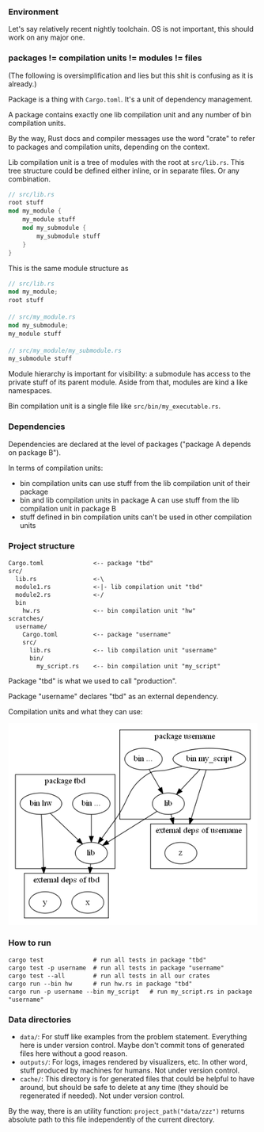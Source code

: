 ### Environment

Let's say relatively recent nightly toolchain.
OS is not important, this should work on any major one.

### packages != compilation units != modules != files

(The following is oversimplification and lies but this shit is confusing as it is already.)

Package is a thing with `Cargo.toml`. It's a unit of dependency management.

A package contains exactly one lib compilation unit and any number of bin compilation units.

By the way, Rust docs and compiler messages use the word "crate" to refer to packages and compilation units, depending on the context.

Lib compilation unit is a tree of modules with the root at `src/lib.rs`.
This tree structure could be defined either inline, or in separate files. Or any combination.
```rust
// src/lib.rs
root stuff
mod my_module {
    my_module stuff
    mod my_submodule {
        my_submodule stuff
    }
}
```
This is the same module structure as
```rust
// src/lib.rs
mod my_module;
root stuff

// src/my_module.rs
mod my_submodule;
my_module stuff

// src/my_module/my_submodule.rs
my_submodule stuff
```

Module hierarchy is important for visibility: a submodule has access to the private stuff of its parent module. Aside from that, modules are kind a like namespaces.

Bin compilation unit is a single file like `src/bin/my_executable.rs`.

### Dependencies

Dependencies are declared at the level of packages ("package A depends on package B").

In terms of compilation units:

 * bin compilation units can use stuff from the lib compilation unit of their package
 * bin and lib compilation units in package A can use stuff from the lib compilation unit in package B
 * stuff defined in bin compilation units can't be used in other compilation units

### Project structure

```
Cargo.toml              <-- package "tbd"
src/
  lib.rs                <-\
  module1.rs            <-|- lib compilation unit "tbd"
  module2.rs            <-/
  bin
    hw.rs               <-- bin compilation unit "hw"
scratches/
  username/
    Cargo.toml          <-- package "username"
    src/
      lib.rs            <-- lib compilation unit "username"
      bin/
        my_script.rs    <-- bin compilation unit "my_script"
```

Package "tbd" is what we used to call "production".

Package "username" declares "tbd" as an external dependency.

Compilation units and what they can use:
<!--
To update, run
    dot compilation_units.dot -Tpng -o compilation_units.png
-->
![mess](compilation_units.png)

### How to run

```
cargo test              # run all tests in package "tbd"
cargo test -p username  # run all tests in package "username"
cargo test --all        # run all tests in all our crates
cargo run --bin hw      # run hw.rs in package "tbd"
cargo run -p username --bin my_script   # run my_script.rs in package "username"
```

### Data directories

 * `data/`: For stuff like examples from the problem statement.
   Everything here is under version control.
   Maybe don't commit tons of generated files here without a good reason.
 * `outputs/`: For logs, images rendered by visualizers, etc.
   In other word, stuff produced by machines for humans.
   Not under version control.
 * `cache/`: This directory is for generated files that could be helpful to have around,
   but should be safe to delete at any time (they should be regenerated if needed).
   Not under version control.

By the way, there is an utility function:
`project_path("data/zzz")` returns absolute path to this file
independently of the current directory.